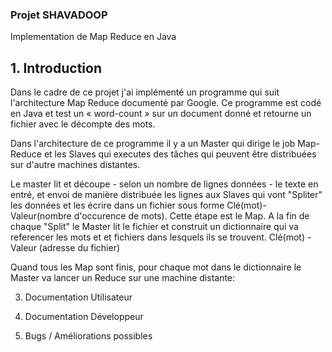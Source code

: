  ### Projet SHAVADOOP
Implementation de Map Reduce en Java

 

## 1.  Introduction


Dans le cadre de ce projet j'ai implémenté un programme qui suit l'architecture Map Reduce documenté par Google. Ce programme est codé en Java et test un « word-count » sur un document donné et retourne un fichier avec le décompte des mots.

Dans l'architecture de ce programme il y a un Master qui dirige le job Map-Reduce et les Slaves qui executes des tâches qui peuvent être distribuées sur d'autre machines distantes.

Le master lit et découpe - selon un nombre de lignes données - le texte en entré, et envoi de manière distribuée les lignes aux Slaves qui vont "Spliter" les données et les écrire dans un fichier sous forme Clé(mot)-Valeur(nombre d'occurence de mots). Cette étape est le Map.
A la fin de chaque "Split" le Master lit le fichier et construit un dictionnaire qui va referencer les mots et et fichiers dans lesquels ils se trouvent. Clé(mot) - Valeur (adresse du fichier)

Quand tous les Map sont finis, pour chaque mot dans le dictionnaire le Master va lancer un Reduce sur une machine distante:  

3.  Documentation Utilisateur

4.  Documentation Développeur

5.  Bugs / Améliorations possibles
